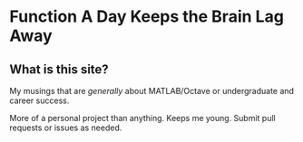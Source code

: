 # Function A Day Keeps the Brain Lag Away

## What is this site?

My musings that are *generally* about MATLAB/Octave or undergraduate and career success. 

More of a personal project than anything. Keeps me young. Submit pull requests or issues as needed. 
